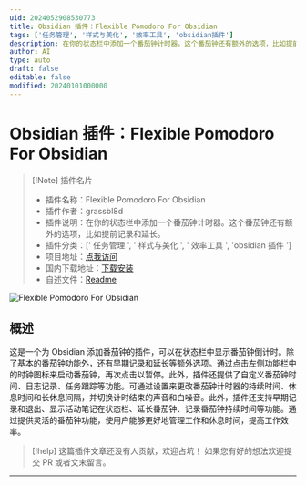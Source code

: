 ```yaml
---
uid: 2024052908530773
title: Obsidian 插件：Flexible Pomodoro For Obsidian
tags: ['任务管理', '样式与美化', '效率工具', 'obsidian插件']
description: 在你的状态栏中添加一个番茄钟计时器。这个番茄钟还有额外的选项，比如提前记录和延长。
author: AI
type: auto
draft: false
editable: false
modified: 20240101000000
---
```


# Obsidian 插件：Flexible Pomodoro For Obsidian

> [!Note] 插件名片
> - 插件名称：Flexible Pomodoro For Obsidian
> - 插件作者：grassbl8d
> - 插件说明：在你的状态栏中添加一个番茄钟计时器。这个番茄钟还有额外的选项，比如提前记录和延长。
> - 插件分类：[' 任务管理 ', ' 样式与美化 ', ' 效率工具 ', 'obsidian 插件 ']
> - 项目地址：[点我访问](https://github.com/grassbl8d/flexible-pomo-obsidian)
> - 国内下载地址：[下载安装](https://pkmer.cn/products/plugin/pluginMarket/?obsidian-flexible-pomo)
> - 自述文件：[Readme](https://ghproxy.net/https://raw.githubusercontent.com/grassbl8d/flexible-pomo-obsidian/master/README.md)

![Flexible Pomodoro For Obsidian](https://cdn.pkmer.cn/covers/obsidian-flexible-pomo.png!pkmer)

## 概述

这是一个为 Obsidian 添加番茄钟的插件，可以在状态栏中显示番茄钟倒计时。除了基本的番茄钟功能外，还有早期记录和延长等额外选项。通过点击左侧功能栏中的时钟图标来启动番茄钟，再次点击以暂停。此外，插件还提供了自定义番茄钟时间、日志记录、任务跟踪等功能。可通过设置来更改番茄钟计时器的持续时间、休息时间和长休息间隔，并切换计时结束的声音和白噪音。此外，插件还支持早期记录和退出、显示活动笔记在状态栏、延长番茄钟、记录番茄钟持续时间等功能。通过提供灵活的番茄钟功能，使用户能够更好地管理工作和休息时间，提高工作效率。

> [!help]
> 这篇插件文章还没有人贡献，欢迎占坑！
> 如果您有好的想法欢迎提交 PR 或者文末留言。

---



